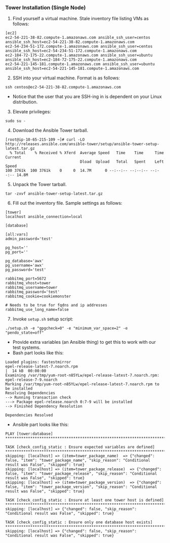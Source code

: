 ### Tower Installation (Single Node)

1) Find yourself a virtual machine. Stale inventory file listing VMs as follows:
```
[ec2]
ec2-54-221-38-82.compute-1.amazonaws.com ansible_ssh_user=centos ansible_ssh_host=ec2-54-221-38-82.compute-1.amazonaws.com
ec2-54-234-51-172.compute-1.amazonaws.com ansible_ssh_user=centos ansible_ssh_host=ec2-54-234-51-172.compute-1.amazonaws.com
ec2-184-72-175-22.compute-1.amazonaws.com ansible_ssh_user=ubuntu ansible_ssh_host=ec2-184-72-175-22.compute-1.amazonaws.com
ec2-54-221-145-181.compute-1.amazonaws.com ansible_ssh_user=ubuntu ansible_ssh_host=ec2-54-221-145-181.compute-1.amazonaws.com
```

2) SSH into your virtual machine. Format is as follows:
```
ssh centos@ec2-54-221-38-82.compute-1.amazonaws.com
```
* Notice that the user that you are SSH-ing in is dependent on your Linux distribution.

3) Elevate privileges:
```
sudo su -
```

4) Download the Ansible Tower tarball.
```
[root@ip-10-65-215-109 ~]# curl -LO http://releases.ansible.com/ansible-tower/setup/ansible-tower-setup-latest.tar.gz
  % Total    % Received % Xferd  Average Speed   Time    Time     Time  Current
                                 Dload  Upload   Total   Spent    Left  Speed
100 3761k  100 3761k    0     0  14.7M      0 --:--:-- --:--:-- --:--:-- 14.8M
```

5) Unpack the Tower tarball.
```
tar -zxvf ansible-tower-setup-latest.tar.gz 
```

6) Fill out the inventory file. Sample settings as follows:
```
[tower]
localhost ansible_connection=local

[database]

[all:vars]
admin_password='test'

pg_host=''
pg_port=''

pg_database='awx'
pg_username='awx'
pg_password='test'

rabbitmq_port=5672
rabbitmq_vhost=tower
rabbitmq_username=tower
rabbitmq_password='test'
rabbitmq_cookie=cookiemonster

# Needs to be true for fqdns and ip addresses
rabbitmq_use_long_name=false
```

7) Invoke `setup.sh` setup script:
```
./setup.sh -e "gpgcheck=0" -e "minimum_var_space=2" -e "pendo_state=off"
```
* Provide extra variables (an Ansible thing) to get this to work with our test systems.
* Bash part looks like this:
```
Loaded plugins: fastestmirror
epel-release-latest-7.noarch.rpm                                                                                                                                        |  14 kB  00:00:00     
Examining /var/tmp/yum-root-n85YLw/epel-release-latest-7.noarch.rpm: epel-release-7-9.noarch
Marking /var/tmp/yum-root-n85YLw/epel-release-latest-7.noarch.rpm to be installed
Resolving Dependencies
--> Running transaction check
---> Package epel-release.noarch 0:7-9 will be installed
--> Finished Dependency Resolution

Dependencies Resolved
```

* Ansible part looks like this:
```
PLAY [tower:database] *************************************************************************************************************************************************************************

TASK [check_config_static : Ensure expected variables are defined] ****************************************************************************************************************************
skipping: [localhost] => (item=tower_package_name)  => {"changed": false, "item": "tower_package_name", "skip_reason": "Conditional result was False", "skipped": true}
skipping: [localhost] => (item=tower_package_release)  => {"changed": false, "item": "tower_package_release", "skip_reason": "Conditional result was False", "skipped": true}
skipping: [localhost] => (item=tower_package_version)  => {"changed": false, "item": "tower_package_version", "skip_reason": "Conditional result was False", "skipped": true}

TASK [check_config_static : Ensure at least one tower host is defined] ************************************************************************************************************************
skipping: [localhost] => {"changed": false, "skip_reason": "Conditional result was False", "skipped": true}

TASK [check_config_static : Ensure only one database host exists] *****************************************************************************************************************************
skipping: [localhost] => {"changed": false, "skip_reason": "Conditional result was False", "skipped": true}
```
